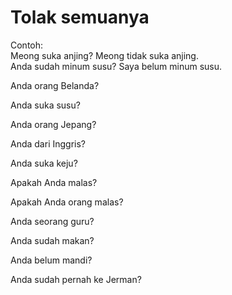 # Tolak semuanya

Contoh:   
Meong suka anjing? Meong tidak suka anjing.  
Anda sudah minum susu? Saya belum minum susu.

Anda orang Belanda?

Anda suka susu?

Anda orang Jepang?

Anda dari Inggris?

Anda suka keju?

Apakah Anda malas?
 
Apakah Anda orang malas?
 
Anda seorang guru?

Anda sudah makan?

Anda belum mandi?

Anda sudah pernah ke Jerman?

